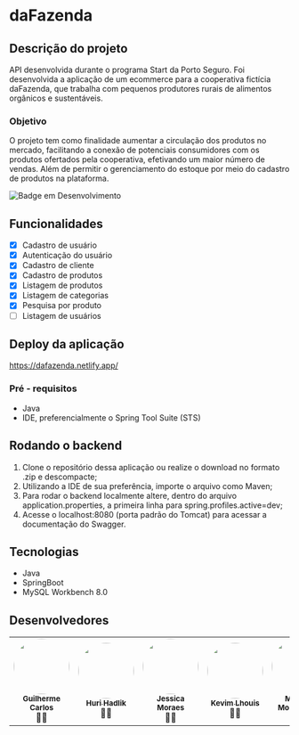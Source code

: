 # daFazenda

## Descrição do projeto
API desenvolvida durante o programa Start da Porto Seguro. Foi desenvolvida a aplicação de um ecommerce para a cooperativa fictícia daFazenda, que trabalha com pequenos produtores rurais de alimentos orgânicos e sustentáveis.
### Objetivo
O projeto tem como finalidade aumentar a circulação dos produtos no mercado, facilitando a conexão de potenciais consumidores com os produtos ofertados pela cooperativa, efetivando um maior número de vendas. Além de permitir o gerenciamento do estoque por meio do cadastro de produtos na plataforma.

![Badge em Desenvolvimento](http://img.shields.io/static/v1?label=STATUS&message=EM%20DESENVOLVIMENTO&color=GREEN&style=for-the-badge)

## Funcionalidades
- [x] Cadastro de usuário
- [x] Autenticação do usuário
- [x] Cadastro de cliente
- [x] Cadastro de produtos
- [x] Listagem de produtos
- [x] Listagem de categorias
- [x] Pesquisa por produto
- [ ] Listagem de usuários

## Deploy da aplicação
https://dafazenda.netlify.app/

### Pré - requisitos
- Java
- IDE, preferencialmente o Spring Tool Suite (STS)

## Rodando o backend
1. Clone o repositório dessa aplicação ou realize o download no formato .zip e descompacte;
2. Utilizando a IDE de sua preferência, importe o arquivo como Maven;
3. Para rodar o backend localmente altere, dentro do arquivo application.properties, a primeira linha para spring.profiles.active=dev;
4. Acesse o localhost:8080 (porta padrão do Tomcat) para acessar a documentação do Swagger.

## Tecnologias
- Java
- SpringBoot
- MySQL Workbench 8.0

## Desenvolvedores
<table>
  <tr>
    <td align="center"><a href="https://www.linkedin.com/in/guilhermecdsouza/"><img style="border-radius: 50%;" src="https://media-exp1.licdn.com/dms/image/C4D03AQFNuwlIQuF7Mg/profile-displayphoto-shrink_200_200/0/1659137119165?e=1665014400&v=beta&t=TCjo2PK1YnRh2yq-23SHVC5j27whUrGS0CXztw5_-F4" width="100px;" alt=""/><br /><sub><b>Guilherme Carlos</b></sub></a><br />👨‍🚀</td>
    <td align="center"><a href="https://www.linkedin.com/in/huri-hadlik/"><img style="border-radius: 50%" src="https://media-exp1.licdn.com/dms/image/C4D03AQFmS_fwWXaPzw/profile-displayphoto-shrink_200_200/0/1651839406148?e=1665014400&v=beta&t=Wv_BNzMRvWxPjOUmvXMXHNRuPBzRulcIlvmSJihKjOM" width="100px;" alt=""/><br /><sub><b>Huri Hadlik</b></sub></a><br />👨‍🚀</td>
    <td align="center"><a href="https://www.linkedin.com/in/jessicamoraessantos/"><img style="border-radius: 50%;" src="https://avatars.githubusercontent.com/u/86472385?v=4" width="100px;" alt=""/><br /><sub><b>Jessica Moraes</b></sub></a><br />👨‍🚀</td>
    <td align="center"><a href="https://www.linkedin.com/in/kevimlhouis/"><img style="border-radius: 50%;" src="https://media-exp1.licdn.com/dms/image/D4D35AQFB3Y-DxleHLQ/profile-framedphoto-shrink_200_200/0/1659137192773?e=1660078800&v=beta&t=GuLF_ZyQXfvyOSKFD76GnbNRAmwv7AvxbNiSyfzMSWY" width="100px;" alt=""/><br /><sub><b>Kevim Lhouis</b></sub></a><br />👨‍🚀</td>
    <td align="center"><a href="https://www.linkedin.com/in/mariana-reboucas-montefusco/"><img style="border-radius: 50%;" src="https://media-exp1.licdn.com/dms/image/C4D03AQHJmQwvCxR5mg/profile-displayphoto-shrink_200_200/0/1658338250200?e=1665014400&v=beta&t=Q2X3KzpUUVtZRUUCNo1Rhg5pXgCbKFVjvS4NUJ4msJQ" width="100px;" alt=""/><br /><sub><b>Mariana Montefusco</b></sub></a><br />👨‍🚀</td>
  </tr>
</table>
